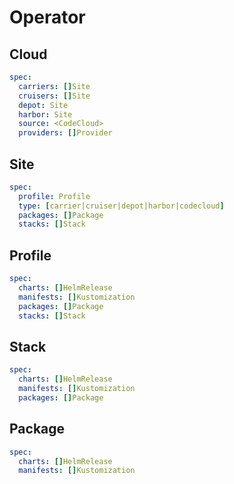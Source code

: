 # Operator

## Cloud

```yaml
spec:
  carriers: []Site
  cruisers: []Site
  depot: Site
  harbor: Site
  source: <CodeCloud>
  providers: []Provider
```

## Site

```yaml
spec:
  profile: Profile
  type: [carrier|cruiser|depot|harbor|codecloud]
  packages: []Package
  stacks: []Stack
```

## Profile

```yaml
spec:
  charts: []HelmRelease
  manifests: []Kustomization
  packages: []Package
  stacks: []Stack
```

## Stack

```yaml
spec:
  charts: []HelmRelease
  manifests: []Kustomization
  packages: []Package
```

## Package

```yaml
spec:
  charts: []HelmRelease
  manifests: []Kustomization
```
